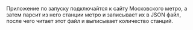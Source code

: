Приложение по запуску подключайтся к сайту Московского метро, а затем парсит из него станции метро
и записывает их в JSON файл, после чего читает этот файл и выписывает количество станций.
